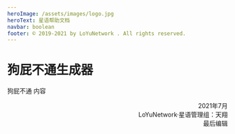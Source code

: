 ```yaml
---
heroImage: /assets/images/logo.jpg
heroText: 星语帮助文档
navbar: boolean
footer: © 2019-2021 by LoYuNetwork . All rights reserved.
---
```

# 狗屁不通生成器
狗屁不通 内容
<p align="right">2021年7月<br>LoYuNetwork·星语管理组：天翔<br>最后编辑</p>